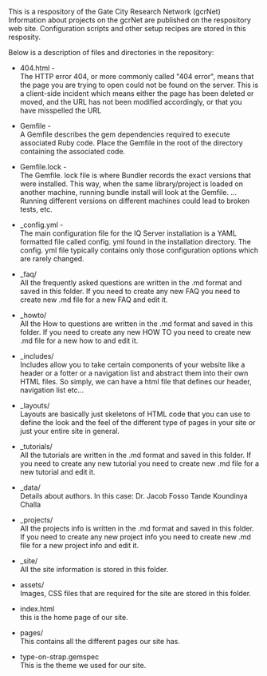 This is a respository of the Gate City Research Network (gcrNet)
Information about projects on the gcrNet are published on the
respository web site. Configuration scripts and other setup
recipes are stored in this resposity.

Below is a description of files and directories in the repository:

* 404.html - <br>
The HTTP error 404, or more commonly called "404 error", means that the page you are trying to open could not be found on the server. This is a client-side incident which means either the page has been deleted or moved, and the URL has not been modified accordingly, or that you have misspelled the URL    

* Gemfile - <br>
A Gemfile describes the gem dependencies required to execute associated Ruby code. Place the Gemfile in the root of the directory containing the associated code.

* Gemfile.lock - <br>
The Gemfile. lock file is where Bundler records the exact versions that were installed. This way, when the same library/project is loaded on another machine, running bundle install will look at the Gemfile. ... Running different versions on different machines could lead to broken tests, etc.

* _config.yml - <br>
The main configuration file for the IQ Server installation is a YAML formatted file called config. yml found in the installation directory. The config. yml file typically contains only those configuration options which are rarely changed.            
* _faq/ <br>
All the frequently asked questions are written in the .md format and saved in this folder.
If you need to create any new FAQ you need to create new .md file for a new FAQ and edit it. 

* _howto/ <br>
All the How to questions are written in the .md format and saved in this folder.
If you need to create any new HOW TO you need to create new .md file for a new how to and edit it. 

* _includes/ <br>
Includes allow you to take certain components of your website like a header or a fotter or a navigation list and abstract them into their own HTML files.
So simply, we can have a html file that defines our header, navigation list etc...

* _layouts/ <br>
Layouts are basically just skeletons of HTML code that you can use to define the look and the feel of the different type of pages in your site or just your entire site in general.

* _tutorials/ <br>
All the tutorials are written in the .md format and saved in this folder.
If you need to create any new tutorial you need to create new .md file for a new tutorial and edit it. 

* _data/  <br>
Details about authors.
In this case:
Dr. Jacob Fosso Tande
Koundinya Challa

* _projects/ <br>
All the projects info is written in the .md format and saved in this folder.
If you need to create any new project info you need to create new .md file for a new project info and edit it. 
                   
* _site/ <br>
All the site information is stored in this folder.

* assets/ <br>
Images, CSS files that are required for the site are stored in this folder.

* index.html<br>
this is the home page of our site.

* pages/<br>
This contains all the different pages our site has.

* type-on-strap.gemspec <br>
This is the theme we used for our site.







